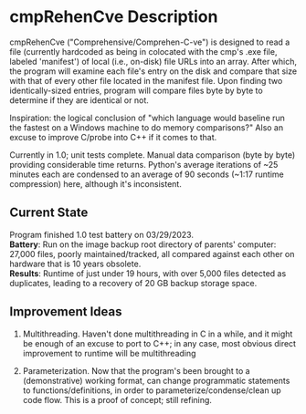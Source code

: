 # cmpRehenCve Description  
cmpRehenCve ("Comprehensive/Comprehen-C-ve") is designed to read a file (currently hardcoded as being in colocated with the cmp's .exe file, labeled 'manifest') of local (i.e., on-disk) file URLs into an array. After which, the program will examine each file's entry on the disk and compare that size with that of every other file located in the manifest file. Upon finding two identically-sized entries, program will compare files byte by byte to determine if they are identical or not.

Inspiration: the logical conclusion of "which language would baseline run the fastest on a Windows machine to do memory comparisons?" Also an excuse to improve C/probe into C++ if it comes to that.  
  
Currently in 1.0; unit tests complete. Manual data comparison (byte by byte) providing considerable time returns. Python's average iterations of ~25 minutes each are condensed to an average of 90 seconds (~1:17 runtime compression) here, although it's inconsistent. 

## Current State  
Program finished 1.0 test battery on 03/29/2023.  
__Battery__: Run on the image backup root directory of parents' computer: 27,000 files, poorly maintained/tracked, all compared against each other on hardware that is 10 years obsolete.  
__Results__: Runtime of just under 19 hours, with over 5,000 files detected as duplicates, leading to a recovery of 20 GB backup storage space.  
  
## Improvement Ideas  
1) Multithreading. Haven't done multithreading in C in a while, and it might be enough of an excuse to port to C++; in any case, most obvious direct improvement to runtime will be multithreading

2) Parameterization. Now that the program's been brought to a (demonstrative) working format, can change programmatic statements to functions/definitions, in order to parameterize/condense/clean up code flow. This is a proof of concept; still refining.
